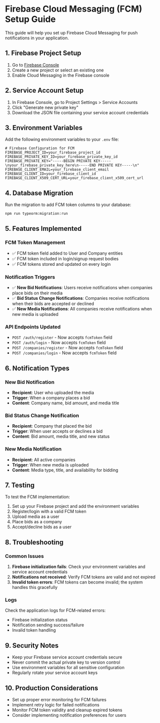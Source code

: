 # Firebase Cloud Messaging (FCM) Setup Guide

This guide will help you set up Firebase Cloud Messaging for push notifications in your application.

## 1. Firebase Project Setup

1. Go to [Firebase Console](https://console.firebase.google.com/)
2. Create a new project or select an existing one
3. Enable Cloud Messaging in the Firebase console

## 2. Service Account Setup

1. In Firebase Console, go to Project Settings > Service Accounts
2. Click "Generate new private key"
3. Download the JSON file containing your service account credentials

## 3. Environment Variables

Add the following environment variables to your `.env` file:

```env
# Firebase Configuration for FCM
FIREBASE_PROJECT_ID=your_firebase_project_id
FIREBASE_PRIVATE_KEY_ID=your_firebase_private_key_id
FIREBASE_PRIVATE_KEY="-----BEGIN PRIVATE KEY-----\nyour_firebase_private_key_here\n-----END PRIVATE KEY-----\n"
FIREBASE_CLIENT_EMAIL=your_firebase_client_email
FIREBASE_CLIENT_ID=your_firebase_client_id
FIREBASE_CLIENT_X509_CERT_URL=your_firebase_client_x509_cert_url
```

## 4. Database Migration

Run the migration to add FCM token columns to your database:

```bash
npm run typeorm:migration:run
```

## 5. Features Implemented

### FCM Token Management
- ✅ FCM token field added to User and Company entities
- ✅ FCM token included in login/signup request bodies
- ✅ FCM tokens stored and updated on every login

### Notification Triggers
- ✅ **New Bid Notifications**: Users receive notifications when companies place bids on their media
- ✅ **Bid Status Change Notifications**: Companies receive notifications when their bids are accepted or declined
- ✅ **New Media Notifications**: All companies receive notifications when new media is uploaded

### API Endpoints Updated
- `POST /auth/register` - Now accepts `fcmToken` field
- `POST /auth/login` - Now accepts `fcmToken` field
- `POST /companies/register` - Now accepts `fcmToken` field
- `POST /companies/login` - Now accepts `fcmToken` field

## 6. Notification Types

### New Bid Notification
- **Recipient**: User who uploaded the media
- **Trigger**: When a company places a bid
- **Content**: Company name, bid amount, and media title

### Bid Status Change Notification
- **Recipient**: Company that placed the bid
- **Trigger**: When user accepts or declines a bid
- **Content**: Bid amount, media title, and new status

### New Media Notification
- **Recipient**: All active companies
- **Trigger**: When new media is uploaded
- **Content**: Media type, title, and availability for bidding

## 7. Testing

To test the FCM implementation:

1. Set up your Firebase project and add the environment variables
2. Register/login with a valid FCM token
3. Upload media as a user
4. Place bids as a company
5. Accept/decline bids as a user

## 8. Troubleshooting

### Common Issues

1. **Firebase initialization fails**: Check your environment variables and service account credentials
2. **Notifications not received**: Verify FCM tokens are valid and not expired
3. **Invalid token errors**: FCM tokens can become invalid; the system handles this gracefully

### Logs

Check the application logs for FCM-related errors:
- Firebase initialization status
- Notification sending success/failure
- Invalid token handling

## 9. Security Notes

- Keep your Firebase service account credentials secure
- Never commit the actual private key to version control
- Use environment variables for all sensitive configuration
- Regularly rotate your service account keys

## 10. Production Considerations

- Set up proper error monitoring for FCM failures
- Implement retry logic for failed notifications
- Monitor FCM token validity and cleanup expired tokens
- Consider implementing notification preferences for users
